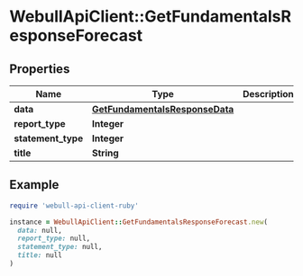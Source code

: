 # WebullApiClient::GetFundamentalsResponseForecast

## Properties

| Name | Type | Description | Notes |
| ---- | ---- | ----------- | ----- |
| **data** | [**GetFundamentalsResponseData**](GetFundamentalsResponseData.md) |  | [optional] |
| **report_type** | **Integer** |  | [optional] |
| **statement_type** | **Integer** |  | [optional] |
| **title** | **String** |  | [optional] |

## Example

```ruby
require 'webull-api-client-ruby'

instance = WebullApiClient::GetFundamentalsResponseForecast.new(
  data: null,
  report_type: null,
  statement_type: null,
  title: null
)
```


